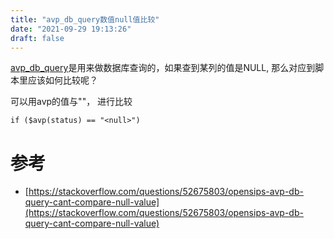 ```yaml
---
title: "avp_db_query数值null值比较"
date: "2021-09-29 19:13:26"
draft: false
---
```

[avp_db_query](https://opensips.org/docs/modules/2.4.x/avpops.html#func_avp_db_query)是用来做数据库查询的，如果查到某列的值是NULL, 那么对应到脚本里应该如何比较呢？

可以用avp的值与"<null>"， 进行比较

```
if ($avp(status) == "<null>")
```


# 参考

- [https://stackoverflow.com/questions/52675803/opensips-avp-db-query-cant-compare-null-value](https://stackoverflow.com/questions/52675803/opensips-avp-db-query-cant-compare-null-value)

